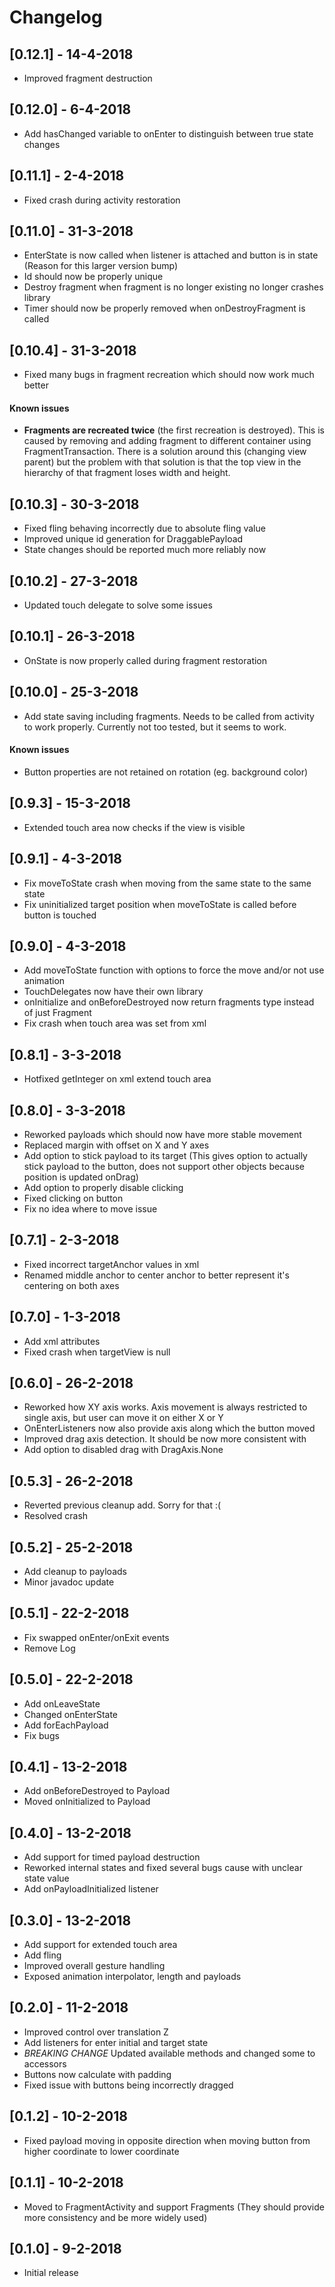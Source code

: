 Changelog
=========

## [0.12.1] - 14-4-2018

* Improved fragment destruction

## [0.12.0] - 6-4-2018

* Add hasChanged variable to onEnter to distinguish between true state changes

## [0.11.1] - 2-4-2018

* Fixed crash during activity restoration

## [0.11.0] - 31-3-2018

* EnterState is now called when listener is attached and button is in state (Reason for this larger version bump)
* Id should now be properly unique
* Destroy fragment when fragment is no longer existing no longer crashes library
* Timer should now be properly removed when onDestroyFragment is called

## [0.10.4] - 31-3-2018

* Fixed many bugs in fragment recreation which should now work much better

#### Known issues ####

* __Fragments are recreated twice__ (the first recreation is destroyed). 
This is caused by removing and adding fragment to different container using FragmentTransaction. 
There is a solution around this (changing view parent) but the problem 
with that solution is that the top view in the hierarchy of that fragment 
loses width and height.

## [0.10.3] - 30-3-2018

* Fixed fling behaving incorrectly due to absolute fling value
* Improved unique id generation for DraggablePayload
* State changes should be reported much more reliably now

## [0.10.2] - 27-3-2018

* Updated touch delegate to solve some issues

## [0.10.1] - 26-3-2018

* OnState is now properly called during fragment restoration

## [0.10.0] - 25-3-2018

* Add state saving including fragments. Needs to be called from activity to work properly. Currently not too tested, but it seems to work.

#### Known issues ####
   

* Button properties are not retained on rotation (eg. background color)

## [0.9.3] - 15-3-2018

* Extended touch area now checks if the view is visible

## [0.9.1] - 4-3-2018

* Fix moveToState crash when moving from the same state to the same state
* Fix uninitialized target position when moveToState is called before button is touched

## [0.9.0] - 4-3-2018

* Add moveToState function with options to force the move and/or not use animation
* TouchDelegates now have their own library
* onInitialize and onBeforeDestroyed now return fragments type instead of just Fragment
* Fix crash when touch area was set from xml

## [0.8.1] - 3-3-2018

* Hotfixed getInteger on xml extend touch area

## [0.8.0] - 3-3-2018

* Reworked payloads which should now have more stable movement
* Replaced margin with offset on X and Y axes
* Add option to stick payload to its target (This gives option to actually stick payload to the button, does not support other objects because position is updated onDrag)
* Add option to properly disable clicking
* Fixed clicking on button
* Fix no idea where to move issue

## [0.7.1] - 2-3-2018

* Fixed incorrect targetAnchor values in xml
* Renamed middle anchor to center anchor to better represent it's centering on both axes

## [0.7.0] - 1-3-2018

* Add xml attributes
* Fixed crash when targetView is null

## [0.6.0] - 26-2-2018

* Reworked how XY axis works. Axis movement is always restricted to single axis, but user can move it on either X or Y
* OnEnterListeners now also provide axis along which the button moved
* Improved drag axis detection. It should be now more consistent with
* Add option to disabled drag with DragAxis.None

## [0.5.3] - 26-2-2018

* Reverted previous cleanup add. Sorry for that :(
* Resolved crash

## [0.5.2] - 25-2-2018

* Add cleanup to payloads
* Minor javadoc update

## [0.5.1] - 22-2-2018

* Fix swapped onEnter/onExit events
* Remove Log

## [0.5.0] - 22-2-2018

* Add onLeaveState
* Changed onEnterState
* Add forEachPayload
* Fix bugs

## [0.4.1] - 13-2-2018

* Add onBeforeDestroyed to Payload
* Moved onInitialized to Payload

## [0.4.0] - 13-2-2018

* Add support for timed payload destruction
* Reworked internal states and fixed several bugs cause with unclear state value
* Add onPayloadInitialized listener

## [0.3.0] - 13-2-2018

* Add support for extended touch area
* Add fling
* Improved overall gesture handling
* Exposed animation interpolator, length and payloads

## [0.2.0] - 11-2-2018

* Improved control over translation Z
* Add listeners for enter initial and target state
* *BREAKING CHANGE* Updated available methods and changed some to accessors
* Buttons now calculate with padding
* Fixed issue with buttons being incorrectly dragged

## [0.1.2] - 10-2-2018

* Fixed payload moving in opposite direction when moving button from higher coordinate to lower coordinate

## [0.1.1] - 10-2-2018

* Moved to FragmentActivity and support Fragments (They should provide more consistency and be more widely used)

## [0.1.0] - 9-2-2018

* Initial release
